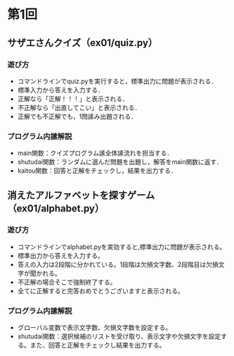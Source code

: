 # 第1回
## サザエさんクイズ（ex01/quiz.py）
### 遊び方
* コマンドラインでquiz.pyを実行すると，標準出力に問題が表示される．
* 標準入力から答えを入力する．
* 正解なら「正解！！！」と表示される．
* 不正解なら「出直してこい」と表示される．
* 正解でも不正解でも，1問䛾み出題される．
### プログラム内䛾解説
* main関数：クイズプログラム䛾全体䛾流れを担当する．
* shutudai関数：ランダムに選んだ問題を出題し，解答をmain関数に返す．
* kaitou関数：回答と正解をチェックし，結果を出力する．
## 消えたアルファベットを探すゲーム（ex01/alphabet.py）
### 遊び方
* コマンドラインでalphabet.pyを実効すると,標準出力に問題が表示される。
* 標準出力から答えを入力する。
* 答えの入力は2段階に分かれている。1段階は欠損文字数、2段階目は欠損文字が聞かれる。
* 不正解の場合そこで強制終了する。
* 全てに正解すると完答おめでとうございますと表示される。
### プログラム内䛾解説
* グローバル変数で表示文字数、欠損文字数を設定する。
* shutudai関数：選択候補のリストを受け取り、表示文字や欠損文字を設定する。また、回答と正解をチェックし結果を出力する。